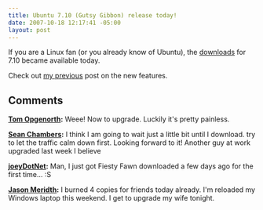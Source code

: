 ```yaml
---
title: Ubuntu 7.10 (Gutsy Gibbon) release today!
date: 2007-10-18 12:17:41 -05:00
layout: post
---
```


If you are a Linux fan (or you already know of Ubuntu), the [downloads](http://www.ubuntu.com/getubuntu/download) for 7.10 became available today.

Check out [my previous](http://www.lostechies.com/blogs/jason_meridth/archive/2007/09/28/ubuntu-7-10-gutsy-gibbon-beta-released-yesterday-final-release-in-october.aspx) post on the new features.

## Comments

**[Tom Opgenorth](#162 "2007-10-18 15:04:51"):** Weee! Now to upgrade. Luckily it's pretty painless.

**[Sean Chambers](#163 "2007-10-18 15:25:07"):** I think I am going to wait just a little bit until I download. try to let the traffic calm down first. Looking forward to it! Another guy at work upgraded last week I believe

**[joeyDotNet](#164 "2007-10-18 19:42:26"):** Man, I just got Fiesty Fawn downloaded a few days ago for the first time... :S

**[Jason Meridth](#165 "2007-10-18 20:49:55"):** I burned 4 copies for friends today already. I'm reloaded my Windows laptop this weekend. I get to upgrade my wife tonight.


